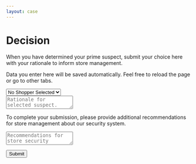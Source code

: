 ```yaml
---
layout: case
---
```

<div class="content decision-form" data-view="decision">
    <h1 class="uppercase">Decision</h1>
    <p>When you have determined your prime suspect, submit your choice here with your rationale to inform store management.</p>
    <p>Data you enter here will be saved automatically. Feel free to reload the page or go to other tabs.</p>
    <div class="form">
        <select class="long-select">
            <option value="None" selected>No Shopper Selected</option>
            <option value="Shopper #1263">Shopper #1263</option>
            <option value="Shopper #6871">Shopper #6871</option>
            <option value="Shopper #6362">Shopper #6362</option>
            <option value="Shopper #1943">Shopper #1943</option>
            <option value="Shopper #2193">Shopper #2193</option>
        </select>
    </div>
    <div class="form">
        <textarea id="rationale" placeholder="Rationale for selected suspect."></textarea>
    </div>
    <div id="secret-form" class="hidden">
        <p>To complete your submission, please provide additional recommendations for store management about our security system.</p>
        <div class="form">
            <textarea id="recommendations" placeholder="Recommendations for store security system."></textarea>
        </div>
    </div>
    <p class="message"></p>
    <div class="form">
        <button>Submit</button>
    </div>
</div>